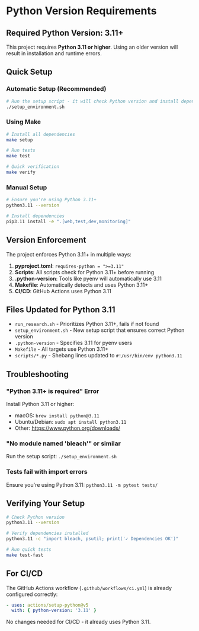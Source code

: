# Python Version Requirements

## Required Python Version: 3.11+

This project requires **Python 3.11 or higher**. Using an older version will result in installation and runtime errors.

## Quick Setup

### Automatic Setup (Recommended)
```bash
# Run the setup script - it will check Python version and install dependencies
./setup_environment.sh
```

### Using Make
```bash
# Install all dependencies
make setup

# Run tests
make test

# Quick verification
make verify
```

### Manual Setup
```bash
# Ensure you're using Python 3.11+
python3.11 --version

# Install dependencies
pip3.11 install -e ".[web,test,dev,monitoring]"
```

## Version Enforcement

The project enforces Python 3.11+ in multiple ways:

1. **pyproject.toml**: `requires-python = ">=3.11"`
2. **Scripts**: All scripts check for Python 3.11+ before running
3. **.python-version**: Tools like pyenv will automatically use 3.11
4. **Makefile**: Automatically detects and uses Python 3.11+
5. **CI/CD**: GitHub Actions uses Python 3.11

## Files Updated for Python 3.11

- `run_research.sh` - Prioritizes Python 3.11+, fails if not found
- `setup_environment.sh` - New setup script that ensures correct Python version
- `.python-version` - Specifies 3.11 for pyenv users
- `Makefile` - All targets use Python 3.11+
- `scripts/*.py` - Shebang lines updated to `#!/usr/bin/env python3.11`

## Troubleshooting

### "Python 3.11+ is required" Error
Install Python 3.11 or higher:
- macOS: `brew install python@3.11`
- Ubuntu/Debian: `sudo apt install python3.11`
- Other: https://www.python.org/downloads/

### "No module named 'bleach'" or similar
Run the setup script: `./setup_environment.sh`

### Tests fail with import errors
Ensure you're using Python 3.11: `python3.11 -m pytest tests/`

## Verifying Your Setup

```bash
# Check Python version
python3.11 --version

# Verify dependencies installed
python3.11 -c "import bleach, psutil; print('✓ Dependencies OK')"

# Run quick tests
make test-fast
```

## For CI/CD

The GitHub Actions workflow (`.github/workflows/ci.yml`) is already configured correctly:
```yaml
- uses: actions/setup-python@v5
  with: { python-version: '3.11' }
```

No changes needed for CI/CD - it already uses Python 3.11.